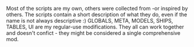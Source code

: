 Most of the scripts are my own, others were collected from -or inspired by others. The scripts contain a short description of what they do, even if the name is not always descriptive :)
GLOBALS, META, MODELS, SHIPS, TABLES, UI are my regular-use modifications. They all can work together and doesn't confict - they might be considered a single comprehensive mod.
